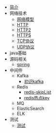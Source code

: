 * [简介](/)
* 网络技术
  * [网络模型](network/netmodel)
  * [HTTP](network/http)
  * [HTTP2](network/http2)
  * [HTTPS](network/https)
  * [TCP协议](network/tcp)
  * [UDP协议](network/udp)
* java基础
* 源码相关
  * [spring](originSource/spring)
* 中间件
  * Kafka
    * [初识kafka]()
  * Redis
    * [redis-skipList](middleware/redis/redis-skiplist)
    * [redis热点key](middile/../middleware/redis/redis-hotkey.md)
  * MQ
  * ElasticSearch
  * ELK
* 测试
  * [测试](tools/GenBankCard.md) 